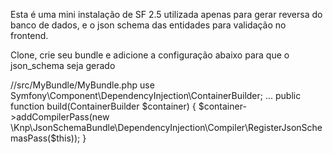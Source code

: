Esta é uma mini instalação de SF 2.5 utilizada apenas para gerar reversa do banco de dados,
e o json schema das entidades para validação no frontend.

Clone, crie seu bundle e adicione a configuração abaixo para que o json_schema seja gerado

//src/MyBundle/MyBundle.php
use Symfony\Component\DependencyInjection\ContainerBuilder;
...
public function build(ContainerBuilder $container)
{
    $container->addCompilerPass(new \Knp\JsonSchemaBundle\DependencyInjection\Compiler\RegisterJsonSchemasPass($this));
}